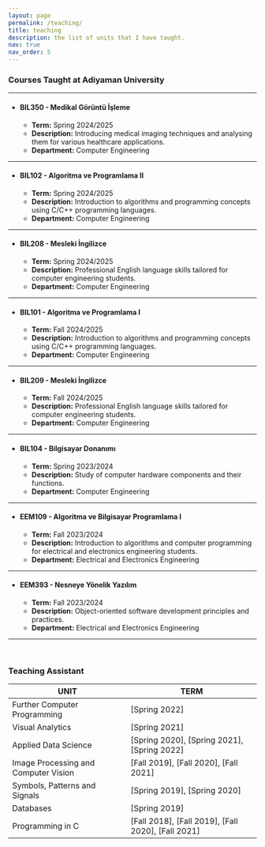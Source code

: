 ```yaml
---
layout: page
permalink: /teaching/
title: teaching
description: the list of units that I have taught.
nav: true
nav_order: 5
---
```


<!-- ### Courses Taught ###

| UNIT Code |               UNIT Name              |       TERM      |
|:--------- |:-------------------------------------|:---------------|
 | BIL101 | Algoritma ve  Programlama I |  [TB1 2024/2025] | 
 | BIL209 |	Mesleki İngilizce |  [TB1 2024/2025] | 
 | BIL104 | Bilgisayar Donanımı |  [Spring 2023/2024] | 
 | EEM109 | Algoritma ve Bilgisayar Programlama I |  [TB1 2023/2024] | 
 | EEM393 |	Nesneye Yönelik Yazılım |  [TB1 2023/2024] | 
 -->

### Courses Taught at Adiyaman University

---

- #### BIL350 - Medikal Görüntü İşleme
  - **Term:** Spring 2024/2025
  - **Description:** Introducing medical imaging techniques and analysing them for various healthcare applications.
  - **Department:** Computer Engineering

---

- #### BIL102 - Algoritma ve Programlama II
  - **Term:** Spring 2024/2025
  - **Description:** Introduction to algorithms and programming concepts using C/C++ programming languages.
  - **Department:** Computer Engineering

---

- #### BIL208 - Mesleki İngilizce
  - **Term:** Spring 2024/2025
  - **Description:** Professional English language skills tailored for computer engineering students.
  - **Department:** Computer Engineering

---

- #### BIL101 - Algoritma ve Programlama I
  - **Term:** Fall 2024/2025
  - **Description:** Introduction to algorithms and programming concepts using C/C++ programming languages.
  - **Department:** Computer Engineering

---

- #### BIL209 - Mesleki İngilizce
  - **Term:** Fall 2024/2025
  - **Description:** Professional English language skills tailored for computer engineering students.
  - **Department:** Computer Engineering

---

- #### BIL104 - Bilgisayar Donanımı
  - **Term:** Spring 2023/2024
  - **Description:** Study of computer hardware components and their functions.
  - **Department:** Computer Engineering

---

- #### EEM109 - Algoritma ve Bilgisayar Programlama I
  - **Term:** Fall 2023/2024
  - **Description:** Introduction to algorithms and computer programming for electrical and electronics engineering students.
  - **Department:** Electrical and Electronics Engineering

---

- #### EEM393 - Nesneye Yönelik Yazılım
  - **Term:** Fall 2023/2024
  - **Description:** Object-oriented software development principles and practices.
   - **Department:** Electrical and Electronics Engineering

---

<br />

### Teaching Assistant ###

 | UNIT  |  TERM |
 |--------------------------------------|---------------------------------------|
 | Further Computer Programming |  [Spring 2022] | 
 | Visual Analytics |  [Spring 2021] | 
 | Applied Data Science |  [Spring 2020], [Spring 2021], [Spring 2022] | 
 | Image Processing and Computer Vision |  [Fall 2019], [Fall 2020], [Fall 2021] | 
 | Symbols, Patterns and Signals |  [Spring 2019], [Spring 2020] | 
 | Databases |  [Spring 2019] | 
 | Programming in C |  [Fall 2018], [Fall 2019], [Fall 2020], [Fall 2021] | 
